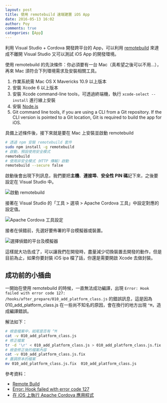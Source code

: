 ```yaml
---
layout: post
title: 使用 remotebuild 遠端建置 iOS App
date: 2016-05-13 16:02
author: Poy
comments: true
categories: [App]
---
```

利用 Visual Studio + Cordova 開發跨平台的 App，可以利用 [remotebuild](http://taco.tools/docs/remote-build.html) 來達成不離開 Visual Studio 又可以測試 iOS App 的開發環境。

使用 remotebuild 的先決條件：你必須要有一台 Mac（真希望之後可以不用...），再來 Mac 須符合下列環境需求及安裝相關工具。

1. 作業系統需 Mac OS X Mavericks 10.9 以上版本
2. 安裝 Xcode 6 以上版本
3. 安裝 Xcode command-line tools，可透過終端機，執行 `xcode-select --install` 進行線上安裝
4. 安裝 [Node.js](https://nodejs.org/en/)
5. Git command line tools, if you are using a CLI from a Git repository. If the CLI version is pointed to a Git location, Git is required to build the app for iOS.

具備上述條件後，接下來就是要在 Mac 上安裝並啟動 remotebuild

```bash
# 透過 npm 安裝 remotebuild 套件
sudo npm install -g remotebuild
# 啟動，預設使用安全模式
remotebuild
# 使用非安全模式（HTTP 傳輸）啟動
remotebuild --secure false
```

啟動後會出現下列訊息，我們要把**主機**、**連接埠**、**安全性 PIN 碼**記下來，之後要設定在 Visual Studio 中。

![啟動 remotebuild](http://i.imgur.com/dHjCuAD.jpg)

接著在 Visual Studio 的「工具 > 選項 > Apache Cordova 工具」中設定對應的設定值。

![Apache Cordova 工具設定](http://i.imgur.com/ltw4wXG.png)

接者在偵錯前，先選好要佈署的平台模擬器或裝置。

![選擇偵錯的平台及模擬器](http://i.imgur.com/I3Qx5LO.png)

這樣就大功告成了，可以讓我們在開發時，盡量減少切換裝置去開發的動作，但是目前為止，如果你要封裝 iOS ipa 檔了話，你還是需要開啟 Xcode 去做封裝。

## 成功前的小插曲

一開始在使用 remotebuild 的時候，一直無法成功編譯，出現 `Error: Hook failed with error code 127: /hooks/after_prepare/010_add_platform_class.js` 的錯誤訊息，這是因為 010_add_platform_class.js 在一些尚不知名的原因，會在換行的地方出現 `^M`，造成編譯錯誤。

解法如下：

```bash
# 檢查檔案中，結尾是否有 ^M 
cat -v 010_add_platform_class.js
# 修正檔案
tr -d '\r' < 010_add_platform_class.js > 010_add_platform_class.js.fix
# 檢查修正後的檔案內容
cat -v 010_add_platform_class.js.fix
# 蓋調原本的檔案
mv 010_add_platform_class.js.fix  010_add_platform_class.js
```

參考資料：

* [Remote Build](http://taco.tools/docs/remote-build.html)
* [Error: Hook failed with error code 127](https://forum.ionicframework.com/t/error-hook-failed-with-error-code-127/12236)
* [在 iOS 上執行 Apache Cordova 應用程式](https://msdn.microsoft.com/zh-tw/library/dn757056.aspx)